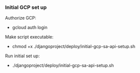 ### Initial GCP set up 

Authorize GCP:
* gcloud auth login

Make script executable:
* chmod +x ./djangoproject/deploy/initial-gcp-sa-api-setup.sh

Run initial set up:
* ./djangoproject/deploy/initial-gcp-sa-api-setup.sh

<!-- For open telemetry: -->

